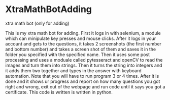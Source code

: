 # XtraMathBotAdding
xtra math bot (only for adding)

This is my xtra math bot for adding. First it logs in with selenium, a module which can minipulate key presses and mouse clicks. 
After it logs in your account and gets to the questions, it takes 2 screenshots (the first number and bottom number) and takes a screen shot of them and saves it in the 
folder you specified with the specified name. Then it uses some post processing and uses a moduale called pytesseract and openCV to read the images and turn them into 
strings. Then it turns the string into integers and it adds them two together and types in the answer with keyboard automation. Note that you will have to run program 3 or 4 times. After it is done and it shows ur progress and report on how many questions you got right and wrong, exit out of the webpage and run code until it says you got a certificate. This code is written is written in python.
